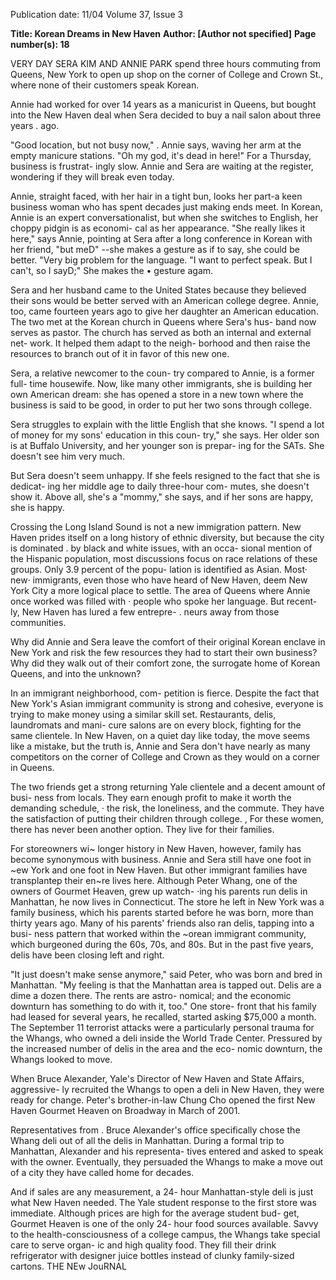 Publication date: 11/04
Volume 37, Issue 3

**Title:  Korean Dreams in New Haven**
**Author:  [Author not specified]**
**Page number(s): 18**

VERY DAY SERA KIM AND ANNIE PARK 
spend three hours commuting from 
Queens, New York to open up shop on 
the corner of College and Crown St., where 
none of their customers speak Korean. 

Annie had worked for over 14 years as a 
manicurist in Queens, but bought into the 
New Haven deal when Sera decided to buy 
a nail salon about three years . ago. 

"Good location, but not busy now," 
. 
Annie says, waving her arm at the empty 
manicure stations. "Oh my god, it's dead in 
here!" For a Thursday, business is frustrat-
ingly slow. Annie and Sera are waiting at 
the register, wondering if they will break 
even today. 

Annie, straight faced, with her hair in 
a tight bun, looks her part-a keen business 
woman who has spent decades just making 
ends meet. In Korean, Annie is an expert 
conversationalist, but when she switches to 
English, her choppy pidgin is as economi-
cal as her appearance. "She really likes it 
here," says Annie, pointing at Sera after a 
long conference in Korean with her friend, 
"but meD" --she makes a gesture as if to say, 
she could be better. "Very big problem for 
the language. "I want to perfect speak. But I 
can't, 
so 
I 
sayD;" 
She 
makes 
the 
• 
gesture agam. 

Sera and her husband came to the 
United States because they believed their 
sons would be better served with an 
American college degree. Annie, too, came 
fourteen years ago to give her daughter an 
American education. The two met at the 
Korean church in Queens where Sera's hus-
band now serves as pastor. The church has 
served as both an internal and external net-
work. It helped them adapt to the neigh-
borhood and then raise the resources to 
branch out of it in favor of this new one. 

Sera, a relative newcomer to the coun-
try compared to Annie, is a former full-
time housewife. Now, like many other 
immigrants, she is building her own 
American dream: she has opened a store in 
a new town where the business is said to be 
good, in order to put her two sons through 
college. 

Sera struggles to explain with the little 
English that she knows. "I spend a lot of 
money for my sons' education in this coun-
try," she says. Her older son is at Buffalo 
University, and her younger son is prepar-
ing for the SATs. She doesn't see him 
very much. 

But Sera doesn't seem unhappy. If she 
feels resigned to the fact that she is dedicat-
ing her middle age to daily three-hour com-
mutes, she doesn't show it. Above all, she's 
a "mommy," she says, and if her sons are 
happy, she is happy. 

Crossing the Long Island Sound is not 
a new immigration pattern. New Haven 
prides itself on a long history of ethnic 
diversity, but because the city is dominated . 
by black and white issues, with an occa-
sional mention of the Hispanic population, 
most discussions focus on race relations of 
these groups. Only 3.9 percent of the popu-
lation is identified as Asian. Most· new· 
immigrants, even those who have heard of 
New Haven, deem New York City a more 
logical place to settle. The area of Queens 
where Annie once worked was filled with · 
people who spoke her language. But recent-
ly, New Haven has lured a few entrepre-
. neurs away from those communities. 

Why did Annie and Sera leave the 
comfort of their original Korean enclave in 
New York and risk the few resources they 
had to start their own business? Why did 
they walk out of their comfort zone, the 
surrogate home of Korean Queens, and 
into the unknown? 

In an immigrant neighborhood, com-
petition is fierce. Despite the fact that New 
York's Asian immigrant community is 
strong and cohesive, everyone is trying to 
make money using a similar skill set. 
Restaurants, delis, laundromats and mani-
cure salons are on every block, fighting for 
the same clientele. In New Haven, on a 
quiet day like today, the move seems like a 
mistake, but the truth is, Annie and Sera 
don't have nearly as many competitors on 
the corner of College and Crown as they 
would on a corner in Queens. 

The two friends get a strong returning 
Yale clientele and a decent amount of busi-
ness from locals. They earn enough profit 
to make it worth the demanding schedule, 
· the risk, the loneliness, and the commute. 
They have the satisfaction of putting their 
children through college. , For these women, 
there has never been another option. They 
live for their families. 

For storeowners wi~ longer history in 
New Haven, however, family has become 
synonymous with business. Annie and Sera 
still have one foot in ~ew York and one 
foot in New Haven. But other immigrant 
families have transplantep their en~re lives 
here. Although Peter Whang, one of the 
owners of Gourmet Heaven, grew up watch-
·ing his parents run delis in Manhattan, he 
now lives in Connecticut. The store he left 
in New York was a family business, which 
his parents started before he was born, more 
than thirty years ago. Many of his parents' 
friends also ran delis, tapping into a busi-
ness pattern that worked within the ~orean 
immigrant community, which burgeoned 
during the 60s, 70s, and 80s. But in the past 
five years, delis have been closing left and 
right. 

"It just doesn't make sense anymore," 
said Peter, who was born and bred in 
Manhattan. "My feeling is that the 
Manhattan area is tapped out. Delis are a 
dime a dozen there. The rents are astro-
nomical; and the economic downturn has 
something to do with it, too." One store-
front that his family had leased for several 
years, he recalled, started asking $75,000 a 
month. The September 11 terrorist attacks 
were a particularly personal trauma for the 
Whangs, who owned a deli inside the World 
Trade Center. Pressured by the increased 
number of delis in the area and the eco-
nomic downturn, the Whangs looked 
to move. 

When Bruce Alexander, Yale's Director 
of New Haven and State Affairs, aggressive-
ly recruited the Whangs to open a deli in 
New Haven, they were ready for change. 
Peter's brother-in-law Chung Cho opened 
the first New Haven Gourmet Heaven on 
Broadway in March of 2001. 

Representatives 
from 
. Bruce 
Alexander's office specifically chose the 
Whang deli out of all the delis in 
Manhattan. During a formal trip to 
Manhattan, Alexander and his representa-
tives entered and asked to speak with the 
owner. Eventually, they persuaded the 
Whangs to make a move out of a city they 
have called home for decades. 

And if sales are any measurement, a 24-
hour Manhattan-style deli is just what New 
Haven needed. The Yale student response to 
the first store was immediate. Although 
prices are high for the average student bud-
get, Gourmet Heaven is one of the only 24-
hour food sources available. Savvy to the 
health-consciousness of a college campus, 
the Whangs take special care to serve organ-
ic and high quality food. They fill their 
drink refrigerator with designer juice bottles 
instead of clunky family-sized cartons. 
THE NEw JouRNAL